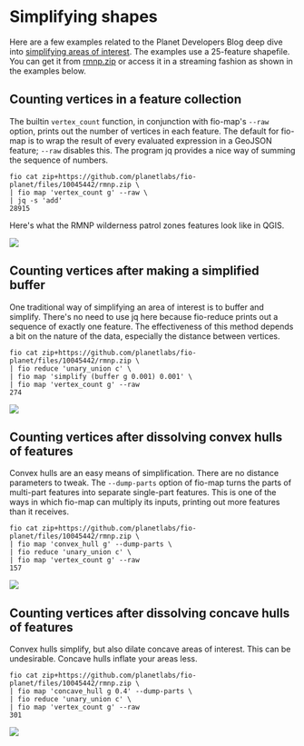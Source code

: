 Simplifying shapes
==================

Here are a few examples related to the Planet Developers Blog deep dive into
[simplifying areas of interest](https://developers.planet.com/blog/2022/Dec/15/simplifying-your-complex-area-of-interest-a-planet-developers-deep-dive/).
The examples use a 25-feature shapefile. You can get it from [rmnp.zip](https://github.com/planetlabs/fio-planet/files/10045442/rmnp.zip) or access
it in a streaming fashion as shown in the examples below.

Counting vertices in a feature collection
-----------------------------------------

The builtin `vertex_count` function, in conjunction with fio-map's `--raw`
option, prints out the number of vertices in each feature. The default for
fio-map is to wrap the result of every evaluated expression in a GeoJSON
feature; `--raw` disables this. The program jq provides a nice way of summing
the sequence of numbers.

```
fio cat zip+https://github.com/planetlabs/fio-planet/files/10045442/rmnp.zip \
| fio map 'vertex_count g' --raw \
| jq -s 'add'
28915
```

Here's what the RMNP wilderness patrol zones features look like in QGIS.

![](https://user-images.githubusercontent.com/33697/202820493-2cae58f4-a968-4078-8a60-ba7e2cbe0434.png)

Counting vertices after making a simplified buffer
--------------------------------------------------

One traditional way of simplifying an area of interest is to buffer and
simplify. There's no need to use jq here because fio-reduce prints out a
sequence of exactly one feature. The effectiveness of this method depends a bit
on the nature of the data, especially the distance between vertices.

```
fio cat zip+https://github.com/planetlabs/fio-planet/files/10045442/rmnp.zip \
| fio reduce 'unary_union c' \
| fio map 'simplify (buffer g 0.001) 0.001' \
| fio map 'vertex_count g' --raw
274
```

![](https://user-images.githubusercontent.com/33697/202821086-5bfd4437-3c42-420e-84cf-d3e1287d2d8c.png)

Counting vertices after dissolving convex hulls of features
-----------------------------------------------------------

Convex hulls are an easy means of simplification. There are no distance
parameters to tweak. The `--dump-parts` option of fio-map turns the parts of
multi-part features into separate single-part features. This is one of the ways
in which fio-map can multiply its inputs, printing out more features than it
receives.

```
fio cat zip+https://github.com/planetlabs/fio-planet/files/10045442/rmnp.zip \
| fio map 'convex_hull g' --dump-parts \
| fio reduce 'unary_union c' \
| fio map 'vertex_count g' --raw
157
```

![](https://user-images.githubusercontent.com/33697/202820595-491c590c-0f5a-4cdb-89de-7cd2067cbf90.png)

Counting vertices after dissolving concave hulls of features
------------------------------------------------------------

Convex hulls simplify, but also dilate concave areas of interest. This can be
undesirable. Concave hulls inflate your areas less.

```
fio cat zip+https://github.com/planetlabs/fio-planet/files/10045442/rmnp.zip \
| fio map 'concave_hull g 0.4' --dump-parts \
| fio reduce 'unary_union c' \
| fio map 'vertex_count g' --raw
301
```

![](https://user-images.githubusercontent.com/33697/218189621-446b743e-daba-4e3c-bc24-7ce74771fb8a.png)
